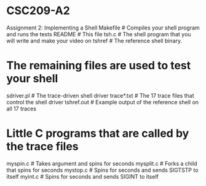 # CSC209-A2
Assignment 2: Implementing a Shell
Makefile        # Compiles your shell program and runs the tests
README          # This file
tsh.c           # The shell program that you will write and make your video on
tshref          # The reference shell binary.

# The remaining files are used to test your shell
sdriver.pl      # The trace-driven shell driver
trace*.txt      # The 17 trace files that control the shell driver
tshref.out      # Example output of the reference shell on all 17 traces

# Little C programs that are called by the trace files
myspin.c        # Takes argument <n> and spins for <n> seconds
mysplit.c       # Forks a child that spins for <n> seconds
mystop.c        # Spins for <n> seconds and sends SIGTSTP to itself
myint.c         # Spins for <n> seconds and sends SIGINT to itself
